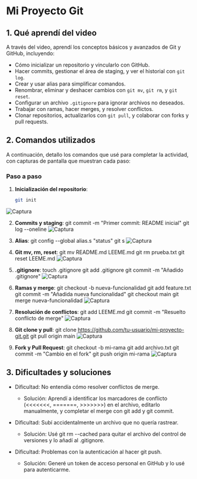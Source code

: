 # Mi Proyecto Git

## 1. Qué aprendí del video
A través del video, aprendí los conceptos básicos y avanzados de Git y GitHub, incluyendo:
- Cómo inicializar un repositorio y vincularlo con GitHub.
- Hacer commits, gestionar el área de staging, y ver el historial con `git log`.
- Crear y usar alias para simplificar comandos.
- Renombrar, eliminar y deshacer cambios con `git mv`, `git rm`, y `git reset`.
- Configurar un archivo `.gitignore` para ignorar archivos no deseados.
- Trabajar con ramas, hacer merges, y resolver conflictos.
- Clonar repositorios, actualizarlos con `git pull`, y colaborar con forks y pull requests.

## 2. Comandos utilizados
A continuación, detallo los comandos que usé para completar la actividad, con capturas de pantalla que muestran cada paso:

### Paso a paso
1. **Inicialización del repositorio**:
   ```bash
   git init
![Captura](capturas/repo_ini1.png)


2. **Commits y staging**:
git commit -m "Primer commit: README inicial"
git log --oneline
![Captura](capturas/commit_sta2.png)


3. **Alias**:
git config --global alias.s "status"
git s
![Captura](capturas/alias3.png)


4. **Git mv, rm, reset**:
git mv README.md LEEME.md
git rm prueba.txt
git reset LEEME.md
![Captura](capturas/reset4.png)


5. **.gitignore**:
touch .gitignore
git add .gitignore
git commit -m "Añadido .gitignore"
![Captura](capturas/.gitignore5.png)


6. **Ramas y merge**:
git checkout -b nueva-funcionalidad
git add feature.txt
git commit -m "Añadida nueva funcionalidad"
git checkout main
git merge nueva-funcionalidad
![Captura](capturas/ramas6.png)


7. **Resolución de conflictos**:
git add LEEME.md
git commit -m "Resuelto conflicto de merge"
![Captura](capturas/conflictos7.png)


8. **Git clone y pull**:
git clone https://github.com/tu-usuario/mi-proyecto-git.git
git pull origin main
![Captura](capturas/clone8.png)


9. **Fork y Pull Request**:
git checkout -b mi-rama
git add archivo.txt
git commit -m "Cambio en el fork"
git push origin mi-rama
![Captura](capturas/forkpull9.png)

## 3. Dificultades y soluciones
- Dificultad: No entendía cómo resolver conflictos de merge.
  - Solución: Aprendí a identificar los marcadores de conflicto (<<<<<<<, =======, >>>>>>>) en el archivo, editarlo manualmente, y completar el merge con git add y git commit.

- Dificultad: Subí accidentalmente un archivo que no quería rastrear.
  - Solución: Usé git rm --cached para quitar el archivo del control de versiones y lo añadí al .gitignore.

- Dificultad: Problemas con la autenticación al hacer git push.
  - Solución: Generé un token de acceso personal en GitHub y lo usé para autenticarme.